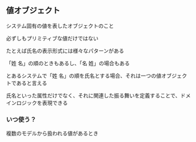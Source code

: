 ## 値オブジェクト

システム固有の値を表したオブジェクトのこと

必ずしもプリミティブな値だけではない

たとえば氏名の表示形式には様々なパターンがある

「姓 名」の順のときもあるし、「名 姓」の場合もある

とあるシステムで「姓 名」の順を氏名とする場合、それは一つの値オブジェクトであると言える

氏名といった属性だけでなく、それに関連した振る舞いを定義することで、ドメインロジックを表現できる

### いつ使う？

複数のモデルから扱われる値があるとき
